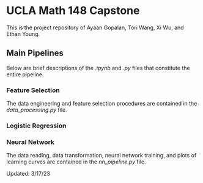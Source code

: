 # UCLA Math 148 Capstone
This is the project repository of Ayaan Gopalan, Tori Wang, Xi Wu, and Ethan Young.

## Main Pipelines
Below are brief descriptions of the _.ipynb_ and _.py_ files that constitute the entire pipeline.

### Feature Selection
The data engineering and feature selection procedures are contained in the _data_processing.py_ file.

### Logistic Regression

### Neural Network
The data reading, data transformation, neural network training, and plots of learning curves are contained in the _nn_pipeline.py_ file.

Updated: 3/17/23
